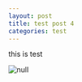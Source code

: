 ```yaml
---
layout: post
title: test post 4
categories: test
---
```

this is test

![null](/img/uploads/sql-joke.jpg)
